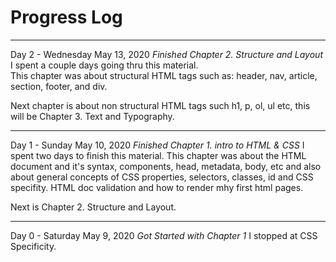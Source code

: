 # Progress Log

-------------------------------------------------

Day 2 - Wednesday May 13, 2020
*Finished Chapter 2. Structure and Layout*
I spent a couple days going thru this material.  
This chapter was about structural HTML tags such as: header, nav, article, section, footer, and div. 

Next chapter is about non structural HTML tags such h1, p, ol, ul etc, this will be Chapter 3. Text and Typography.  

-------------------------------------------------

Day 1 - Sunday May 10, 2020
*Finished Chapter 1. intro to HTML & CSS*
I spent two days to finish this material.
This chapter was about the HTML document and it's syntax, components, head, metadata, body, etc and also about general concepts of CSS properties, selectors, classes, id and CSS specifity. HTML doc validation and how to render mhy first html pages.  

Next is Chapter 2. Structure and Layout.

-------------------------------------------------

Day 0 - Saturday May 9, 2020
*Got Started with Chapter 1*
I stopped at CSS Specificity.
